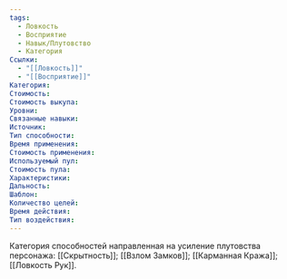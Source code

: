 ```yaml
---
tags:
  - Ловкость
  - Восприятие
  - Навык/Плутовство
  - Категория
Ссылки:
  - "[[Ловкость]]"
  - "[[Восприятие]]"
Категория: 
Стоимость:
Стоимость выкупа:
Уровни:
Связанные навыки:
Источник:
Тип способности:
Время применения:
Стоимость применения:
Используемый пул:
Стоимость пула:
Характеристики:
Дальность:
Шаблон:
Количество целей:
Время действия:
Тип воздействия:
---
```

Категория способностей направленная на усиление плутовства персонажа: [[Скрытность]]; [[Взлом Замков]]; [[Карманная Кража]]; [[Ловкость Рук]]. 